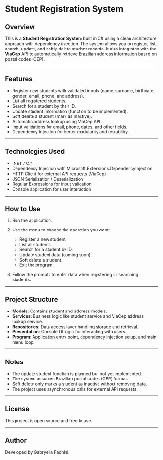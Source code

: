 # Student Registration System

## Overview

This is a **Student Registration System** built in C# using a clean architecture approach with dependency injection. The system allows you to register, list, search, update, and softly delete student records. It also integrates with the **ViaCep** API to automatically retrieve Brazilian address information based on postal codes (CEP).

---

## Features

- Register new students with validated inputs (name, surname, birthdate, gender, email, phone, and address).
- List all registered students.
- Search for a student by their ID.
- Update student information (function to be implemented).
- Soft delete a student (mark as inactive).
- Automatic address lookup using ViaCep API.
- Input validations for email, phone, dates, and other fields.
- Dependency Injection for better modularity and testability.

---

## Technologies Used

- .NET / C#
- Dependency Injection with Microsoft.Extensions.DependencyInjection
- HTTP Client for external API requests (ViaCep)
- JSON Serialization / Deserialization
- Regular Expressions for input validation
- Console application for user interaction

---

## How to Use

1. Run the application.
2. Use the menu to choose the operation you want:
   - Register a new student.
   - List all students.
   - Search for a student by ID.
   - Update student data (coming soon).
   - Soft delete a student.
   - Exit the program.

3. Follow the prompts to enter data when registering or searching students.

---

## Project Structure

- **Models**: Contains student and address models.
- **Services**: Business logic like student service and ViaCep address lookup service.
- **Repositories**: Data access layer handling storage and retrieval.
- **Presentation**: Console UI logic for interacting with users.
- **Program**: Application entry point, dependency injection setup, and main menu loop.

---

## Notes

- The update student function is planned but not yet implemented.
- The system assumes Brazilian postal codes (CEP) format.
- Soft delete only marks a student as inactive without removing data.
- The project uses asynchronous calls for external API requests.

---

## License

This project is open source and free to use.

---

## Author

Developed by Gabryella Fachini.
